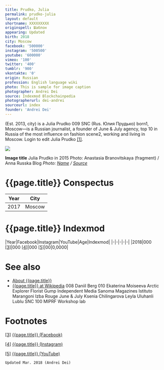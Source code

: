 ```yaml
---
title: Prudko, Julia
permalink: prudko-julia
layout: default
shortname: XXXXXXXXX
originspell: Шаблон
appearing: Updated
birth: 2018
city: Moscow
facebook: '500000'
instagram: '500500'
youtube: '600000'
vimeo: '100'
twitter: '400'
tumblr: '900'
vkontakte: '0'
origin: Russian
profession: English language wiki
photo: This is sample for image caption
photographer: Andrei Dei
source: Indexmod Blockchainpedia
photographerurl: dei-andrei
sourceurl: index
founder: 'Andrei Dei'
---
```



(Est. 2013, city) is a Julia Prudko  009  SNC (Rus. Юлия Прудько) born1, Moscow—is a Russian journalist, a founder of June & July agency, top 10 in Russia of the most influence on fashion scene2, working and living in Moscow. Login to edit Julia Prudko <span id="a1">[\[1\]](#f1)</span>.

![](/encyclopedia/images/image-name.jpg)

**Image title**
Julia Prudko in 2015
Photo: Anastasia Branovitskaya (fragment) / Anna Russka Blog
*Photo: [Name](index) / [Source](index)*

# {{page.title}} Conspectus

|Year|City|
|-|-|
|2017|Moscow|

# {{page.title}} Indexmod

|Year|Facebook|Instagram|YouTube|Age|Indexmod|
|-|-|-|-|-|
|2018|000 <span id="a3">[\[3\]](#f3)</span>|000 <span id="a4">[\[4\]](#f4)</span>|000 <span id="a5">[\[5\]](#f5)</span>|00|0,0000|


# See also

+ [About {{page.title}}](index)
+ [{{page.title}} at Wikipedia](index)
008  Daniil Berg
010  Ekaterina Moiseeva
Arctic Explorer
Florist Gump
Independent Media Sanoma Magazines
Istituto Marangoni
Izba Rouge
June & July
Ksenia Chilingarova
Leyla Uluhanli
Lublu
SNC 100 MIPRF
Workshop lab

# Footnotes

[[3]](#a3) <span id="f3"></span> [{{page.title}} (Facebook)](index)

[[4]](#a4) <span id="f4"></span> [{{page.title}} (Instagram)](index)

[[5]](#a5) <span id="f5"></span> [{{page.title}} (YouTube)](index)

`Updated Mar. 2018 (Andrei Dei)`
